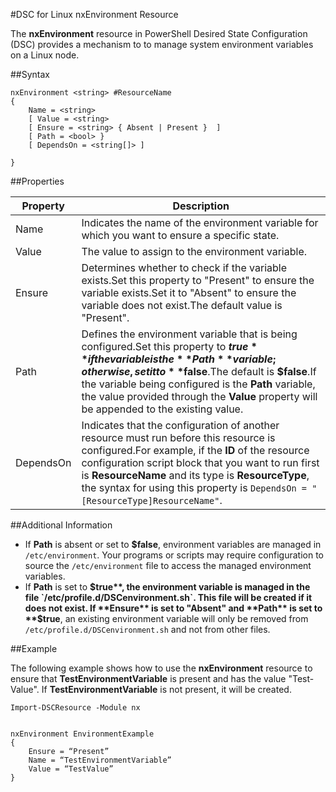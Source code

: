 #DSC for Linux nxEnvironment Resource

The **nxEnvironment** resource in PowerShell Desired State Configuration (DSC) provides a mechanism to to manage system environment variables on a Linux node.

##Syntax

```
nxEnvironment <string> #ResourceName
{
    Name = <string>
    [ Value = <string>
    [ Ensure = <string> { Absent | Present }  ]
    [ Path = <bool> }
    [ DependsOn = <string[]> ]

}
```

##Properties

| Property| Description|
|---|---|
| Name| Indicates the name of the environment variable for which you want to ensure a specific state.|
| Value| The value to assign to the environment variable.|
| Ensure| Determines whether to check if the variable exists.Set this property to "Present" to ensure the variable exists.Set it to "Absent" to ensure the variable does not exist.The default value is "Present".|
| Path| Defines the environment variable that is being configured.Set this property to **$true** if the variable is the **Path** variable; otherwise, set it to **$false**.The default is **$false**.If the variable being configured is the **Path** variable, the value provided through the **Value** property will be appended to the existing value.|
| DependsOn| Indicates that the configuration of another resource must run before this resource is configured.For example, if the **ID** of the resource configuration script block that you want to run first is **ResourceName** and its type is **ResourceType**, the syntax for using this property is `DependsOn = "[ResourceType]ResourceName"`.|

##Additional Information

* If **Path** is absent or set to **$false**, environment variables are managed in `/etc/environment`. Your programs or scripts may require configuration to source the `/etc/environment` file to access the managed environment variables.
* If **Path** is set to **$true**, the environment variable is managed in the file `/etc/profile.d/DSCenvironment.sh`. This file will be created if it does not exist. If **Ensure** is set to "Absent" and **Path** is set to **$true**, an existing environment variable will only be removed from `/etc/profile.d/DSCenvironment.sh` and not from other files.

##Example

The following example shows how to use the **nxEnvironment** resource to ensure that **TestEnvironmentVariable** is present and has the value "Test-Value". If **TestEnvironmentVariable** is not present, it will be created.

```
Import-DSCResource -Module nx 


nxEnvironment EnvironmentExample
{
    Ensure = “Present”
    Name = “TestEnvironmentVariable”
    Value = “TestValue”
}
```






